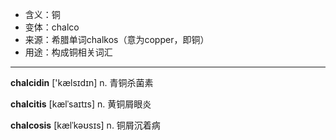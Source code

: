 - <span class="definition">含义：铜</span>
- <span class="definition">变体：chalco</span>
- <span class="definition">来源：希腊单词chalkos（意为copper，即铜）</span>
- <span class="definition">用途：构成铜相关词汇</span>

---

<span class="vocabulary">**chalcidin**</span> ['kælsɪdɪn] n. 青铜杀菌素

<span class="vocabulary">**chalcitis**</span> [kælˈsaɪtɪs] n. 黄铜屑眼炎

<span class="vocabulary">**chalcosis**</span> [kælˈkəʊsɪs] n. 铜屑沉着病

